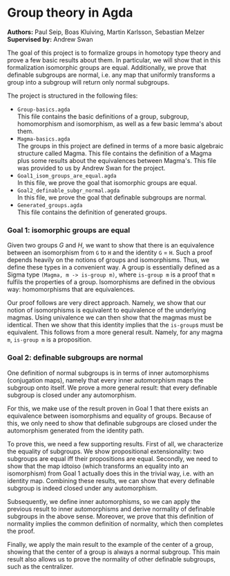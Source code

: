 Group theory in Agda
====================

**Authors:** Paul Seip, Boas Kluiving, Martin Karlsson, Sebastian Melzer\
**Supervised by:** Andrew Swan

The goal of this project is to formalize groups in homotopy type theory and prove a few basic results about them. In particular, we will show that in this formalization isomorphic groups are equal. Additionally, we prove that definable subgroups are normal, i.e. any map that uniformly transforms a group into a subgroup will return only normal subgroups.

The project is structured in the following files:
* `Group-basics.agda`\
   This file contains the basic definitions of a group, subgroup, homomorphism and isomorphism, as well as a few basic lemma's about them.
* `Magma-basics.agda`\
   The groups in this project are defined in terms of a more basic algebraic structure called Magma. This file contains the definition of a Magma plus some results about the equivalences between Magma's. This file was provided to us by Andrew Swan for the project.
* `Goal1_isom_groups_are_equal.agda`\
   In this file, we prove the goal that isomorphic groups are equal.
* `Goal2_definable_subgr_normal.agda`\
   In this file, we prove the goal that definable subgroups are normal.
* `Generated_groups.agda`\
   This file contains the definition of generated groups.

### Goal 1: isomorphic groups are equal
Given two groups *G* and *H*, we want to show that there is an equivalence between an isomorphism from `G` to `H` and the identity `G` = `H`. Such a proof depends heavily on the notions of groups and isomorphisms. Thus, we define these types in a convenient way. A group is essentially defined as a Sigma type `(Magma, m -> is-group m)`, where `is-group m` is a proof that `m` fulfils the properties of a group. Isomorphisms are defined in the obvious way: homomorphisms that are equivalences.

Our proof follows are very direct approach. Namely, we show that our notion of isomorphisms is equivalent to equivalence of the underlying magmas. Using univalence we can then show that the magmas must be identical. Then we show that this identity implies that the `is-group`s must be equivalent. This follows from a more general result. Namely, for any magma `m`, `is-group m` is a proposition.

### Goal 2: definable subgroups are normal
One definition of normal subgroups is in terms of inner automorphisms (conjugation maps), namely that every inner automorphism maps the subgroup onto itself. We prove a more general result: that every definable subgroup is closed under any automorphism.

For this, we make use of the result proven in Goal 1 that there exists an equivalence between isomorphisms and equality of groups. Because of this, we only need to show that definable subgroups are closed under the automorphism generated from the identity path.

To prove this, we need a few supporting results. First of all, we characterize the equality of subgroups. We show propositional extensionality: two subgroups are equal iff their propositions are equal. Secondly, we need to show that the map idtoiso (which transforms an equality into an isomorphism) from Goal 1 actually does this in the trivial way, i.e. with an identity map. Combining these results, we can show that every definable subgroup is indeed closed under any automorphism.

Subsequently, we define inner automorphisms, so we can apply the previous result to inner automorphisms and derive normality of definable subgroups in the above sense. Moreover, we prove that this definition of normality implies the common definition of normality, which then completes the proof.

Finally, we apply the main result to the example of the center of a group, showing that the center of a group is always a normal subgroup. This main result also allows us to prove the normality of other definable subgroups, such as the centralizer.
